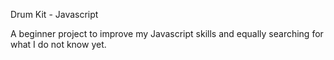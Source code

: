 Drum Kit - Javascript

A beginner project to improve my Javascript skills and equally searching for what I do not know yet.
